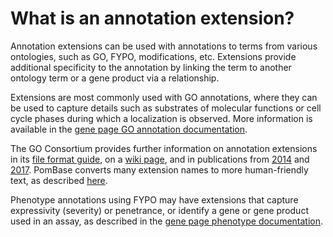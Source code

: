 # What is an annotation extension?
<!-- pombase_categories: Using ontologies -->

Annotation extensions can be used with annotations to terms from various
ontologies, such as GO, FYPO, modifications, etc. Extensions provide
additional specificity to the annotation by linking the term to another
ontology term or a gene product via a relationship.

Extensions are most commonly used with GO annotations, where they can be
used to capture details such as substrates of molecular functions or
cell cycle phases during which a localization is observed. More
information is available in the [gene page GO annotation documentation](/documentation/gene-page-gene-ontology).

The GO Consortium provides further information on annotation
extensions in its [file format guide](http://geneontology.org/page/go-annotation-file-gaf-format-21/),
on a [wiki page](http://wiki.geneontology.org/index.php/Annotation_Extension),
and in publications from [2014](http://www.biomedcentral.com/1471-2105/15/155/abstract) and [2017](https://link.springer.com/protocol/10.1007%2F978-1-4939-3743-1_17).
PomBase converts many extension names to more human-friendly text, as
described [here](/documentation/annotation-extension-relation-display).

Phenotype annotations using FYPO may have extensions that capture
expressivity (severity) or penetrance, or identify a gene or gene
product used in an assay, as described in the [gene page phenotype documentation](/documentation/gene-page-phenotypes).

